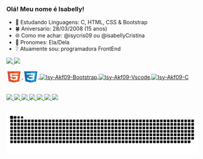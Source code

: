 ### Olá! Meu nome é Isabelly! 

- 🌸 Estudando Linguagens: C, HTML, CSS & Bootstrap
- 🍀 Aniversario: 28/03/2008 (15 anos)
- 🌐 Como me achar: @isycris09 ou @isabellyCristina
- 🔸 Pronomes: Ela/Dela
- ❔ Atuamente sou: programadora FrontEnd

<div>
  <a href="https://beacons.ai/Isy-Akf09">
    <img height="180em" src="https://github-readme-stats.vercel.app/api?username=Isy-Akf09&show_icons=true&theme=date_night&include_all_commits=true&cont_private=true"/>
    <img height="170em" src="https://github-readme-stats.vercel.app/api/top-langs/?username=Isy-Akf09&layout=compact&lang_cont=16&theme=date_night"/>
</div>

<div style="display: inline_block"><br>
  <img align="center" alt="Isy-Akf09-HTML" height="30" width="40" src="https://raw.githubusercontent.com/devicons/devicon/master/icons/html5/html5-original.svg">
  <img align="center" alt="Isy-Akf09-CSS" height="30" width="40" src="https://raw.githubusercontent.com/devicons/devicon/master/icons/css3/css3-original.svg">
  <img align="center" alt="Isy-Akf09-Bootstrap" height="30" width="40" src="https://cdn.jsdelivr.net/gh/devicons/devicon/icons/bootstrap/bootstrap-original.svg" />
  <img align="center" alt="Isy-Akf09-Vscode" height="30" width="40" src="https://cdn.jsdelivr.net/gh/devicons/devicon/icons/vscode/vscode-original.svg" />
  <img align="center" alt="Isy-Akf09-C" height="30" width="40" src="https://cdn.jsdelivr.net/gh/devicons/devicon/icons/c/c-plain.svg" />
</div>

 ## 
 <div>
   <a href="https://wa.me/qr/A2F2TZ6LLIWFO1" target="_blank"><img src="https://img.shields.io/badge/WhatsApp-25D366?style=for-the-badge&logo=whatsapp&logoColor=white" />
   <a href="https://youtube.com/@Isabelly.C" target="_blank"><img src="https://img.shields.io/badge/YouTube-FF0000?style=for-the-badge&logo=youtube&logoColor=white" />
   <a href="[https://discord.com/Isy_AKF_animation#0464](https://discord.gg/ekRJSfuGR8)https://discord.gg/ekRJSfuGR8" target="_blank"><img src="https://img.shields.io/badge/Discord-7289DA?style=for-the-badge&logo=discord&logoColor=white"/>
   <img src="https://img.shields.io/badge/Notion-000000?style=for-the-badge&logo=notion&logoColor=white"/>
   <img src="https://img.shields.io/badge/Krita-203759?style=for-the-badge&logo=krita&logoColor=EEF37B"/>
   <img src="https://img.shields.io/badge/Adobe%20Photoshop-31A8FF?style=for-the-badge&logo=Adobe%20Photoshop&logoColor=blac"/>
   <img src="https://img.shields.io/badge/GIT-E44C30?style=for-the-badge&logo=git&logoColor=white"/>
 </div>

##
<picture>
  <source media="(prefers-color-scheme: dark)" srcset="https://raw.githubusercontent.com/Platane/snk/output/github-contribution-grid-snake-dark.svg">
  <source media="(prefers-color-scheme: light)" srcset="https://raw.githubusercontent.com/Platane/snk/output/github-contribution-grid-snake.svg">
  <img alt="github contribution grid snake animation" src="https://raw.githubusercontent.com/Platane/snk/output/github-contribution-grid-snake.svg">
</picture>

##
